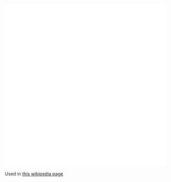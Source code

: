 ![The vector graphic](2-vectorized.svg)

Used in [this wikipedia page](https://hu.wikipedia.org/wiki/Fonalgrafika)
